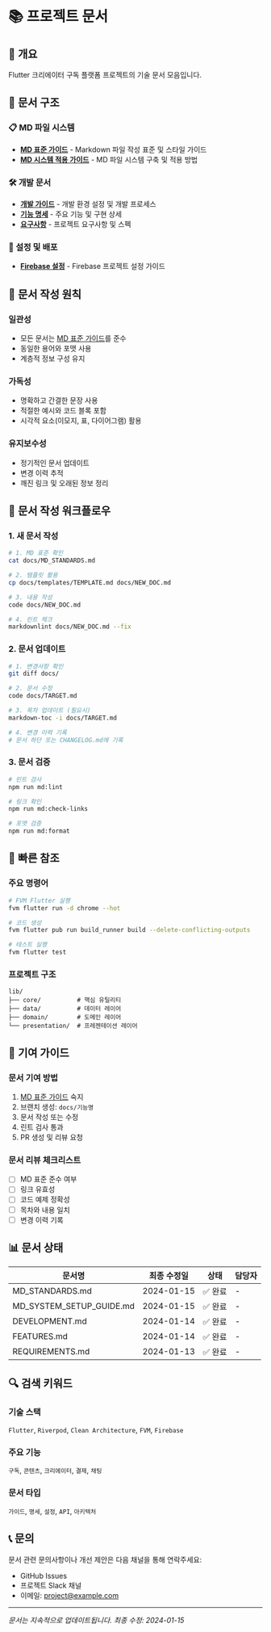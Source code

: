 # 📚 프로젝트 문서

## 📌 개요
Flutter 크리에이터 구독 플랫폼 프로젝트의 기술 문서 모음입니다.

## 📁 문서 구조

### 📋 MD 파일 시스템
- **[MD 표준 가이드](./MD_STANDARDS.md)** - Markdown 파일 작성 표준 및 스타일 가이드
- **[MD 시스템 적용 가이드](./MD_SYSTEM_SETUP_GUIDE.md)** - MD 파일 시스템 구축 및 적용 방법

### 🛠️ 개발 문서
- **[개발 가이드](./DEVELOPMENT.md)** - 개발 환경 설정 및 개발 프로세스
- **[기능 명세](./FEATURES.md)** - 주요 기능 및 구현 상세
- **[요구사항](./REQUIREMENTS.md)** - 프로젝트 요구사항 및 스펙

### 🔧 설정 및 배포
- **[Firebase 설정](../FIREBASE_SETUP.md)** - Firebase 프로젝트 설정 가이드

## 🎯 문서 작성 원칙

### 일관성
- 모든 문서는 [MD 표준 가이드](./MD_STANDARDS.md)를 준수
- 동일한 용어와 포맷 사용
- 계층적 정보 구성 유지

### 가독성
- 명확하고 간결한 문장 사용
- 적절한 예시와 코드 블록 포함
- 시각적 요소(이모지, 표, 다이어그램) 활용

### 유지보수성
- 정기적인 문서 업데이트
- 변경 이력 추적
- 깨진 링크 및 오래된 정보 정리

## 📝 문서 작성 워크플로우

### 1. 새 문서 작성
```bash
# 1. MD 표준 확인
cat docs/MD_STANDARDS.md

# 2. 템플릿 활용
cp docs/templates/TEMPLATE.md docs/NEW_DOC.md

# 3. 내용 작성
code docs/NEW_DOC.md

# 4. 린트 체크
markdownlint docs/NEW_DOC.md --fix
```

### 2. 문서 업데이트
```bash
# 1. 변경사항 확인
git diff docs/

# 2. 문서 수정
code docs/TARGET.md

# 3. 목차 업데이트 (필요시)
markdown-toc -i docs/TARGET.md

# 4. 변경 이력 기록
# 문서 하단 또는 CHANGELOG.md에 기록
```

### 3. 문서 검증
```bash
# 린트 검사
npm run md:lint

# 링크 확인
npm run md:check-links

# 포맷 검증
npm run md:format
```

## 🔗 빠른 참조

### 주요 명령어
```bash
# FVM Flutter 실행
fvm flutter run -d chrome --hot

# 코드 생성
fvm flutter pub run build_runner build --delete-conflicting-outputs

# 테스트 실행
fvm flutter test
```

### 프로젝트 구조
```
lib/
├── core/          # 핵심 유틸리티
├── data/          # 데이터 레이어
├── domain/        # 도메인 레이어
└── presentation/  # 프레젠테이션 레이어
```

## 🤝 기여 가이드

### 문서 기여 방법
1. [MD 표준 가이드](./MD_STANDARDS.md) 숙지
2. 브랜치 생성: `docs/기능명`
3. 문서 작성 또는 수정
4. 린트 검사 통과
5. PR 생성 및 리뷰 요청

### 문서 리뷰 체크리스트
- [ ] MD 표준 준수 여부
- [ ] 링크 유효성
- [ ] 코드 예제 정확성
- [ ] 목차와 내용 일치
- [ ] 변경 이력 기록

## 📊 문서 상태

| 문서명 | 최종 수정일 | 상태 | 담당자 |
|--------|------------|------|--------|
| MD_STANDARDS.md | 2024-01-15 | ✅ 완료 | - |
| MD_SYSTEM_SETUP_GUIDE.md | 2024-01-15 | ✅ 완료 | - |
| DEVELOPMENT.md | 2024-01-14 | ✅ 완료 | - |
| FEATURES.md | 2024-01-14 | ✅ 완료 | - |
| REQUIREMENTS.md | 2024-01-13 | ✅ 완료 | - |

## 🔍 검색 키워드

### 기술 스택
`Flutter`, `Riverpod`, `Clean Architecture`, `FVM`, `Firebase`

### 주요 기능
`구독`, `콘텐츠`, `크리에이터`, `결제`, `채팅`

### 문서 타입
`가이드`, `명세`, `설정`, `API`, `아키텍처`

## 📞 문의

문서 관련 문의사항이나 개선 제안은 다음 채널을 통해 연락주세요:
- GitHub Issues
- 프로젝트 Slack 채널
- 이메일: project@example.com

---
*문서는 지속적으로 업데이트됩니다.*
*최종 수정: 2024-01-15*
